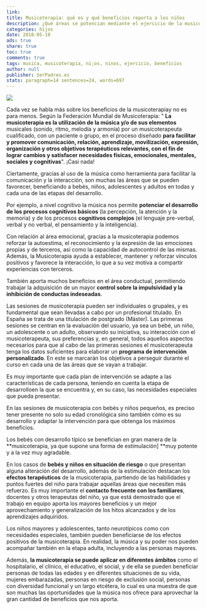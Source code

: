 ```yaml
---
link: 
title: Musicoterapia: qué es y qué beneficios reporta a los niños
description: ¿Qué áreas se potencian mediante el ejercicio de la musicoterapia con un terapeuta oficial? ¿Qué beneficios obtienen los niños que lo ponen en práctica?
categories: hijos
date: 2018-05-18
ads: true
share: true
toc: true
comments: true
tags: musica, musicoterapia, ni;os, ninos, ejercicio, beneficios
author: null
publisher: SerPadres.es
stats: paragraph=14 sentences=24, words=697
---
```


![](http://familiasana.info/images/hijos/nina-guitarra-cascos-c_0.jpg)

Cada vez se habla más sobre los beneficios de la  musicoterapiay no es para menos. Según la Federación Mundial de Musicoterapia: " **La musicoterapia es la utilización de la música y/o de sus elementos** musicales (sonido, ritmo, melodía y armonía) por un musicoterapeuta cualificado, con un paciente o grupo, en el proceso diseñado **para facilitar y promover comunicación, relación, aprendizaje, movilización, expresión, organización y otros objetivos terapéuticos relevantes, con el fin de lograr cambios y satisfacer necesidades físicas, emocionales, mentales, sociales y cognitivas**". ¡Casi nada!

Ciertamente, gracias al uso de la música como herramienta para facilitar la comunicación y la interacción, son muchas las áreas que se pueden favorecer, beneficiando a bebés, niños, adolescentes y adultos en todas y cada una de las etapas del desarrollo.

Por ejemplo, a nivel cognitivo la música nos permite **potenciar el desarrollo de los procesos cognitivos básicos** (la percepción, la atención y la memoria) y de los procesos **cognitivos complejos** (el lenguaje pre-verbal, verbal y no verbal, el pensamiento y la inteligencia).

Con relación al área emocional, gracias a la musicoterapia podemos reforzar la autoestima, el reconocimiento y la expresión de las emociones propias y de terceros, así como la capacidad de autocontrol de las mismas. Además, la Musicoterapia ayuda a establecer, mantener y reforzar vínculos positivos y favorece la interacción, lo que a su vez motiva a compartir experiencias con terceros.

También aporta muchos beneficios en el área conductual, permitiendo trabajar la adquisición de un mayor **control sobre la impulsividad y la inhibición de conductas indeseadas**.

Las sesiones de musicoterapia pueden ser individuales o grupales, y es fundamental que sean llevadas a cabo por un profesional titulado. En España se trata de una titulación de postgrado (Máster). Las primeras sesiones se centran en la evaluación del usuario, ya sea un bebé, un niño, un adolescente o un adulto, observando su iniciativa, su interacción con el musicoterapeuta, sus preferencias y, en general, todos aquellos aspectos necesarios para que al cabo de las primeras sesiones el musicoterapeuta tenga los datos suficientes para elaborar un **programa de intervención personalizado**. En este se marcarán los objetivos a perseguir durante el curso en cada una de las áreas que se vayan a trabajar.

Es muy importante que cada plan de intervención se adapte a las características de cada persona, teniendo en cuenta la etapa de desarrolloen la que se encuentra y, en su caso, las necesidades especiales que pueda presentar.

En las sesiones de  musicoterapia con bebés y niños pequeños, es preciso tener presente no solo su edad cronológica sino también cómo es su desarrollo y adaptar la intervención para que obtenga los máximos beneficios.

Los bebés con desarrollo típico se benefician en gran manera de la **musicoterapia, ya que supone una forma de estimulación] **muy potente y a la vez muy agradable.

En los casos de **bebés y niños en situación de riesgo** o que presentan alguna alteración del desarrollo, además de la estimulación destacan los **efectos terapéuticos** de la musicoterapia, partiendo de las habilidades y puntos fuertes del niño para trabajar aquellas áreas que necesiten más refuerzo. Es muy importante el **contacto frecuente con los familiares**, docentes y otros terapeutas del niño, ya que está demostrado que el trabajo en equipo aporta los mayores beneficios y un mejor aprovechamiento y generalización de los hitos alcanzados y de los aprendizajes adquiridos.

Los niños mayores y adolescentes, tanto neurotípicos como con necesidades especiales, también pueden beneficiarse de los efectos positivos de la musicoterapia. En realidad, la música y su poder nos pueden acompañar también en la etapa adulta, incluyendo a las personas mayores.

Además, **la musicoterapia se puede aplicar en diferentes ámbitos** como el hospitalario, el clínico, el educativo, el social, y de ella se pueden beneficiar personas de todas las edades y en diferentes situaciones de su vida, mujeres embarazadas, personas en riesgo de exclusión social, personas con diversidad funcional y un largo etcétera, lo cual es una muestra de que son muchas las oportunidades que la música nos ofrece para aprovechar la gran cantidad de beneficios que nos aporta.
